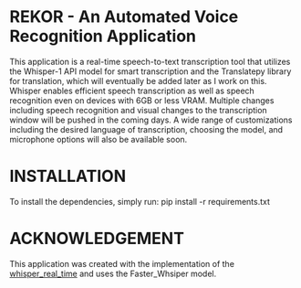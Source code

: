 # REKOR - An Automated Voice Recognition Application 

This application is a real-time speech-to-text transcription tool that utilizes the Whisper-1 API model for smart transcription and the Translatepy library for translation, which will eventually be added later as I work on this. Whisper enables efficient speech transcription as well as speech recognition even on devices with 6GB or less VRAM. Multiple changes including speech recognition and visual changes to the transcription window will be pushed in the coming days. A wide range of customizations including the desired language of transcription, choosing the model, and microphone options will also be available soon.

# INSTALLATION

To install the dependencies, simply run:
pip install -r requirements.txt

# ACKNOWLEDGEMENT
This application was created with the implementation of the [whisper_real_time](https://github.com/davabase/whisper_real_time) and uses the Faster_Whsiper model.



 

